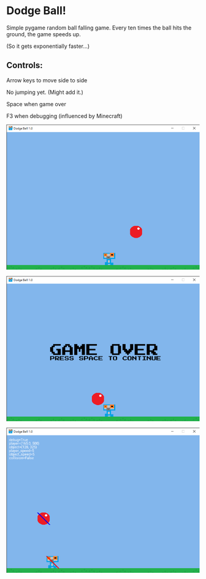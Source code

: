 # Dodge Ball!

Simple pygame random ball falling game. Every ten times the ball hits the ground, the game speeds up.

(So it gets exponentially faster...)

## Controls:

Arrow keys to move side to side

No jumping yet. (Might add it.)

Space when game over

F3 when debugging (influenced by Minecraft)

![normal](https://raw.githubusercontent.com/heroescraft/Dodge_Ball/main/screenshots/normal.png "normal")

![gameover](https://raw.githubusercontent.com/heroescraft/Dodge_Ball/main/screenshots/gameover.png "gameover")

![debug](https://raw.githubusercontent.com/heroescraft/Dodge_Ball/main/screenshots/debug.png "debug")
